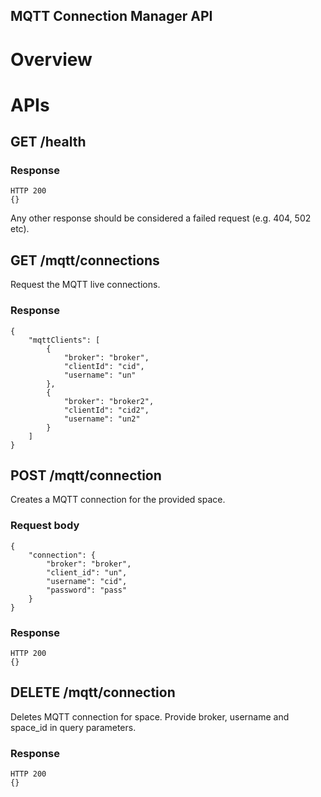 <!-- TODO: Adjust this -->

MQTT Connection Manager API
-----------------------------

# Overview

# APIs

## GET /health


### Response

```
HTTP 200
{}
```

Any other response should be considered a failed request (e.g. 404, 502 etc).

## GET /mqtt/connections

Request the MQTT live connections.

### Response

```json5
{
    "mqttClients": [
        {
            "broker": "broker",
            "clientId": "cid",
            "username": "un"
        },
        {
            "broker": "broker2",
            "clientId": "cid2",
            "username": "un2"
        }
    ]
}
```

## POST /mqtt/connection

Creates a MQTT connection for the provided space.

### Request body
```json5
{
    "connection": {
        "broker": "broker",
        "client_id": "un",
        "username": "cid",
        "password": "pass"
    }
}
```

### Response

```
HTTP 200
{}
```

## DELETE /mqtt/connection

Deletes MQTT connection for space. Provide broker, username and space_id in query parameters.

### Response

```
HTTP 200
{}
```